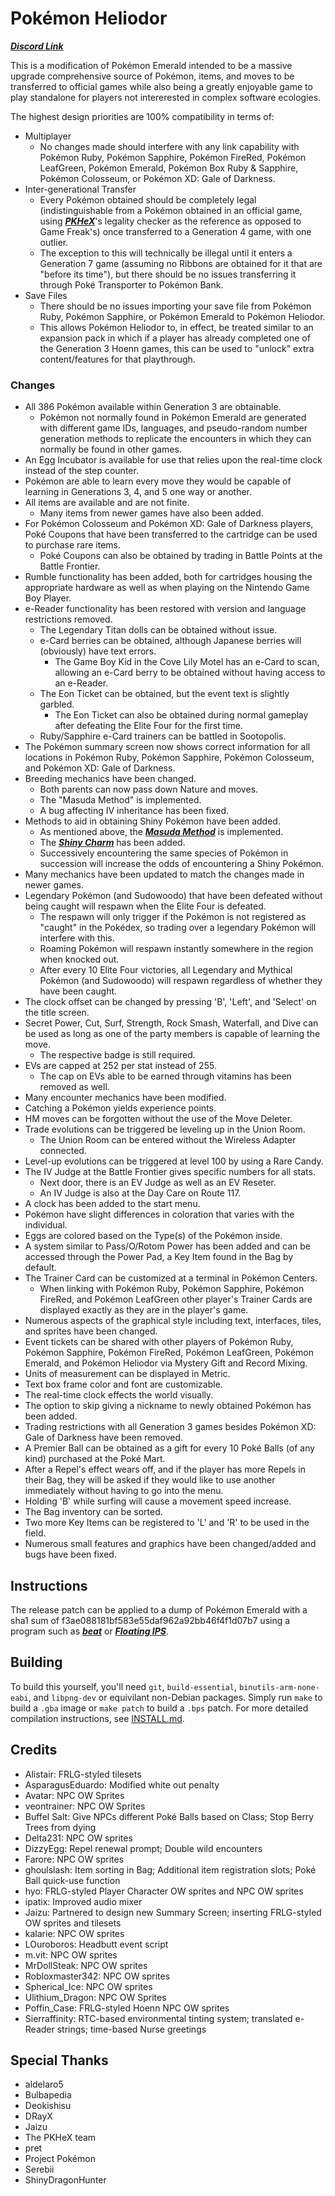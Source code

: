# Pokémon Heliodor

[***Discord Link***](https://discord.gg/zsZEsa5q7D)

This is a modification of Pokémon Emerald intended to be a massive upgrade comprehensive source of Pokémon, items, and moves to be transferred to official games while also being a greatly enjoyable game to play standalone for players not intererested in complex software ecologies.

The highest design priorities are 100% compatibility in terms of:
* Multiplayer
  * No changes made should interfere with any link capability with Pokémon Ruby, Pokémon Sapphire, Pokémon FireRed, Pokémon LeafGreen, Pokémon Emerald, Pokémon Box Ruby & Sapphire, Pokémon Colosseum, or Pokémon XD: Gale of Darkness.
* Inter-generational Transfer
  * Every Pokémon obtained should be completely legal (indistinguishable from a Pokémon obtained in an official game, using [***PKHeX***](https://github.com/kwsch/PKHeX)'s legality checker as the reference as opposed to Game Freak's) once transferred to a Generation 4 game, with one outlier.
  * The exception to this will technically be illegal until it enters a Generation 7 game (assuming no Ribbons are obtained for it that are "before its time"), but there should be no issues transferring it through Poké Transporter to Pokémon Bank.
* Save Files
  * There should be no issues importing your save file from Pokémon Ruby, Pokémon Sapphire, or Pokémon Emerald to Pokémon Heliodor.
  * This allows Pokémon Heliodor to, in effect, be treated similar to an expansion pack in which if a player has already completed one of the Generation 3 Hoenn games, this can be used to "unlock" extra content/features for that playthrough.


### Changes

* All 386 Pokémon available within Generation 3 are obtainable.
  * Pokémon not normally found in Pokémon Emerald are generated with different game IDs, languages, and pseudo-random number generation methods to replicate the encounters in which they can normally be found in other games.
* An Egg Incubator is available for use that relies upon the real-time clock instead of the step counter.
* Pokémon are able to learn every move they would be capable of learning in Generations 3, 4, and 5 one way or another.
* All items are available and are not finite.
  * Many items from newer games have also been added.
* For Pokémon Colosseum and Pokémon XD: Gale of Darkness players, Poké Coupons that have been transferred to the cartridge can be used to purchase rare items.
  * Poké Coupons can also be obtained by trading in Battle Points at the Battle Frontier.
* Rumble functionality has been added, both for cartridges housing the appropriate hardware as well as when playing on the Nintendo Game Boy Player.
* e-Reader functionality has been restored with version and language restrictions removed.
  * The Legendary Titan dolls can be obtained without issue.
  * e-Card berries can be obtained, although Japanese berries will (obviously) have text errors.
    * The Game Boy Kid in the Cove Lily Motel has an e-Card to scan, allowing an e-Card berry to be obtained without having access to an e-Reader.
  * The Eon Ticket can be obtained, but the event text is slightly garbled.
    * The Eon Ticket can also be obtained during normal gameplay after defeating the Elite Four for the first time.
  * Ruby/Sapphire e-Card trainers can be battled in Sootopolis.
* The Pokémon summary screen now shows correct information for all locations in Pokémon Ruby, Pokémon Sapphire, Pokémon Colosseum, and Pokémon XD: Gale of Darkness.
* Breeding mechanics have been changed.
  * Both parents can now pass down Nature and moves.
  * The "Masuda Method" is implemented.
  * A bug affecting IV inheritance has been fixed.
* Methods to aid in obtaining Shiny Pokémon have been added.
  * As mentioned above, the [***Masuda Method***](https://bulbapedia.bulbagarden.net/wiki/Masuda_method) is implemented.
  * The [***Shiny Charm***](https://bulbapedia.bulbagarden.net/wiki/Shiny_Charm) has been added.
  * Successively encountering the same species of Pokémon in succession will increase the odds of encountering a Shiny Pokémon.
* Many mechanics have been updated to match the changes made in newer games.
* Legendary Pokémon (and Sudowoodo) that have been defeated without being caught will respawn when the Elite Four is defeated.
  * The respawn will only trigger if the Pokémon is not registered as "caught" in the Pokédex, so trading over a legendary Pokémon will interfere with this.
  * Roaming Pokémon will respawn instantly somewhere in the region when knocked out.
  * After every 10 Elite Four victories, all Legendary and Mythical Pokémon (and Sudowoodo) will respawn regardless of whether they have been caught.
* The clock offset can be changed by pressing 'B', 'Left', and 'Select' on the title screen.
* Secret Power, Cut, Surf, Strength, Rock Smash, Waterfall, and Dive can be used as long as one of the party members is capable of learning the move.
  * The respective badge is still required.
* EVs are capped at 252 per stat instead of 255.
  * The cap on EVs able to be earned through vitamins has been removed as well.
* Many encounter mechanics have been modified.
* Catching a Pokémon yields experience points.
* HM moves can be forgotten without the use of the Move Deleter.
* Trade evolutions can be triggered be leveling up in the Union Room.
  * The Union Room can be entered without the Wireless Adapter connected.
* Level-up evolutions can be triggered at level 100 by using a Rare Candy.
* The IV Judge at the Battle Frontier gives specific numbers for all stats.
  * Next door, there is an EV Judge as well as an EV Reseter.
  * An IV Judge is also at the Day Care on Route 117.
* A clock has been added to the start menu.
* Pokémon have slight differences in coloration that varies with the individual.
* Eggs are colored based on the Type(s) of the Pokémon inside.
* A system similar to Pass/O/Rotom Power has been added and can be accessed through the Power Pad, a Key Item found in the Bag by default.
* The Trainer Card can be customized at a terminal in Pokémon Centers.
    * When linking with Pokémon Ruby, Pokémon Sapphire, Pokémon FireRed, and Pokémon LeafGreen other player's Trainer Cards are displayed exactly as they are in the player's game.
* Numerous aspects of the graphical style including text, interfaces, tiles, and sprites have been changed.
* Event tickets can be shared with other players of Pokémon Ruby, Pokémon Sapphire, Pokémon FireRed, Pokémon LeafGreen, Pokémon Emerald, and Pokémon Heliodor via Mystery Gift and Record Mixing.
* Units of measurement can be displayed in Metric.
* Text box frame color and font are customizable.
* The real-time clock effects the world visually.
* The option to skip giving a nickname to newly obtained Pokémon has been added.
* Trading restrictions with all Generation 3 games besides Pokémon XD: Gale of Darkness have been removed.
* A Premier Ball can be obtained as a gift for every 10 Poké Balls (of any kind) purchased at the Poké Mart.
* After a Repel's effect wears off, and if the player has more Repels in their Bag, they will be asked if they would like to use another immediately without having to go into the menu.
* Holding 'B' while surfing will cause a movement speed increase.
* The Bag inventory can be sorted.
* Two more Key Items can be registered to 'L' and 'R' to be used in the field.
* Numerous small features and graphics have been changed/added and bugs have been fixed.

## Instructions

The release patch can be applied to a dump of Pokémon Emerald with a sha1 sum of f3ae088181bf583e55daf962a92bb46f4f1d07b7 using a program such as [***beat***](https://github.com/Screwtapello/beat) or [***Floating IPS***](https://github.com/Alcaro/Flips).

## Building

To build this yourself, you'll need `git`, `build-essential`, `binutils-arm-none-eabi`, and `libpng-dev` or equivilant non-Debian packages.
Simply run `make` to build a `.gba` image or `make patch` to build a `.bps` patch.
For more detailed compilation instructions, see [INSTALL.md](docs/INSTALL.md).

## Credits

* Alistair: FRLG-styled tilesets
* AsparagusEduardo: Modified white out penalty
* Avatar: NPC OW Sprites
* veontrainer: NPC OW Sprites
* Buffel Salt: Give NPCs different Poké Balls based on Class; Stop Berry Trees from dying
* Delta231: NPC OW sprites
* DizzyEgg: Repel renewal prompt; Double wild encounters
* Farore: NPC OW sprites
* ghoulslash: Item sorting in Bag; Additional item registration slots; Poké Ball quick-use function
* hyo: FRLG-styled Player Character OW sprites and NPC OW sprites
* ipatix: Improved audio mixer
* Jaizu: Partnered to design new Summary Screen; inserting FRLG-styled OW sprites and tilesets
* kalarie: NPC OW sprites
* LOuroboros: Headbutt event script
* m.vit: NPC OW sprites
* MrDollSteak: NPC OW sprites
* Robloxmaster342: NPC OW sprites
* Spherical_Ice: NPC OW sprites
* Ulithium_Dragon: NPC OW Sprites
* Poffin_Case: FRLG-styled Hoenn NPC OW sprites
* Sierraffinity: RTC-based environmental tinting system; translated e-Reader strings; time-based Nurse greetings

## Special Thanks

* aldelaro5
* Bulbapedia
* Deokishisu
* DRayX
* Jaizu
* The PKHeX team
* pret
* Project Pokémon
* Serebii
* ShinyDragonHunter

